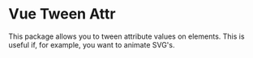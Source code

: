 # Vue Tween Attr

This package allows you to tween attribute values on elements. This is useful if, for example, you want to animate SVG's.